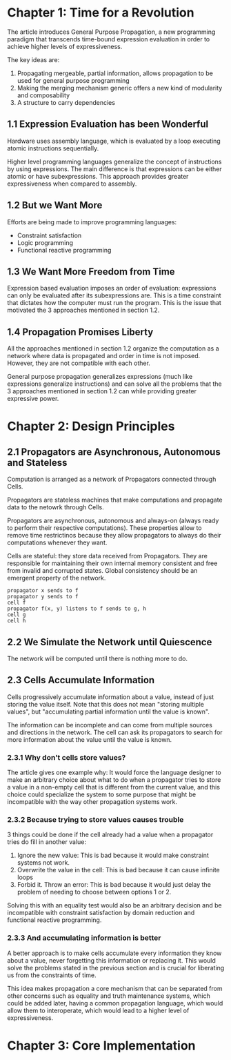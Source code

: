 # Chapter 1: Time for a Revolution

The article introduces General Purpose Propagation, a new programming paradigm that transcends time-bound expression evaluation in order to achieve higher levels of expressiveness.

The key ideas are:

1. Propagating mergeable, partial information, allows propagation to be used for general purpose programming
2. Making the merging mechanism generic offers a new kind of modularity and composability
3. A structure to carry dependencies

## 1.1 Expression Evaluation has been Wonderful

Hardware uses assembly language, which is evaluated by a loop executing atomic instructions sequentially.

Higher level programming languages generalize the concept of instructions by using expressions. The main difference is that expressions can be either atomic or have subexpressions. This approach provides greater expressiveness when compared to assembly.

## 1.2 But we Want More

Efforts are being made to improve programming languages:

- Constraint satisfaction
- Logic programming
- Functional reactive programming

## 1.3 We Want More Freedom from Time

Expression based evaluation imposes an order of evaluation: expressions can only be evaluated after its subexpressions are. This is a time constraint that dictates how the computer must run the program. This is the issue that motivated the 3 approaches mentioned in section 1.2.

## 1.4 Propagation Promises Liberty

All the approaches mentioned in section 1.2 organize the computation as a network where data is propagated and order in time is not imposed. However, they are not compatible with each other.

General purpose propagation generalizes expressions (much like expressions generalize instructions) and can solve all the problems that the 3 approaches mentioned in section 1.2 can while providing greater expressive power.

# Chapter 2: Design Principles

## 2.1 Propagators are Asynchronous, Autonomous and Stateless

Computation is arranged as a network of Propagators connected through Cells.

Propagators are stateless machines that make computations and propagate data to the netowrk through Cells.

Propagators are asynchronous, autonomous and always-on (always ready to perform their respective computations). These properties allow to remove time restrictinos because they allow propagators to always do their computations whenever they want.

Cells are stateful: they store data received from Propagators. They are responsible for maintaining their own internal memory consistent and free from invalid and corrupted states. Global consistency should be an emergent property of the network.

```
propagator x sends to f
propagator y sends to f
cell f
propagator f(x, y) listens to f sends to g, h
cell g
cell h
```

## 2.2 We Simulate the Network until Quiescence

The network will be computed until there is nothing more to do.

## 2.3 Cells Accumulate Information

Cells progressively accumulate information about a value, instead of just storing the value itself. Note that this does not mean "storing multiple values", but "accumulating partial information until the value is known".

The information can be incomplete and can come from multiple sources and directions in the network. The cell can ask its propagators to search for more information about the value until the value is known.

### 2.3.1 Why don't cells store values?

The article gives one example why: It would force the language designer to make an arbitrary choice about what to do when a propagator tries to store a value in a non-empty cell that is different from the current value, and this choice could specialize the system to some purpose that might be incompatible with the way other propagation systems work.

### 2.3.2 Because trying to store values causes trouble

3 things could be done if the cell already had a value when a propagator tries do fill in another value:

1. Ignore the new value: This is bad because it would make constraint systems not work.
2. Overwrite the value in the cell: This is bad because it can cause infinite loops
3. Forbid it. Throw an error: This is bad because it would just delay the problem of needing to choose between options 1 or 2.

Solving this with an equality test would also be an arbitrary decision and be incompatible with constraint satisfaction by domain reduction and functional reactive programming.

### 2.3.3 And accumulating information is better

A better approach is to make cells accumulate every information they know about a value, never forgetting this information or replacing it. This would solve the problems stated in the previous section and is crucial for liberating us from the constraints of time.

This idea makes propagation a core mechanism that can be separated from other concerns such as equality and truth maintenance systems, which could be added later, having a common propagation language, which would allow them to interoperate, which would lead to a higher level of expressiveness.

# Chapter 3: Core Implementation
